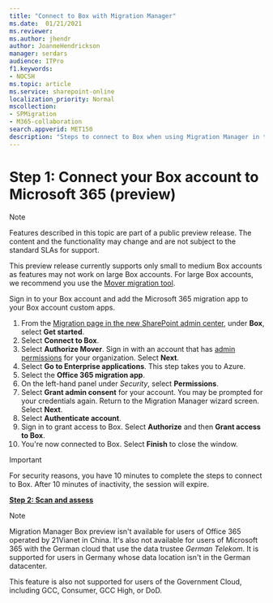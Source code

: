 ```yaml
---
title: "Connect to Box with Migration Manager"
ms.date:  01/21/2021
ms.reviewer: 
ms.author: jhendr
author: JoanneHendrickson
manager: serdars
audience: ITPro
f1.keywords:
- NOCSH
ms.topic: article
ms.service: sharepoint-online
localization_priority: Normal
mscollection:
- SPMigration
- M365-collaboration
search.appverid: MET150
description: "Steps to connect to Box when using Migration Manager in the SharePoint Admin center."
---
```


# Step 1:  Connect your Box account to Microsoft 365 (preview)

>[!Note]
> Features described in this topic are part of a public preview release. The content and the functionality may change and are not subject to the standard SLAs for support.
>
>This preview release currently supports only small to medium Box accounts as features may not work on large Box accounts. For large Box accounts, we recommend you use the [Mover migration tool](https://Mover.io).

Sign in to your Box account and add the Microsoft 365 migration app to your Box account custom apps. 

1. From the [Migration page in the new SharePoint admin center](https://admin.microsoft.com/sharepoint?page=migrationCenter&modern), under **Box**, select **Get started**.
2. Select **Connect to Box**. 
3. Select **Authorize Mover**. Sign in with an account that has [admin permissions](/sharepoint/sharepoint-admin-role) for your organization. Select **Next**.
4. Select **Go to Enterprise applications**. This step takes you to Azure.
5. Select the **Office 365 migration app**.
6. On the left-hand panel under *Security*, select **Permissions**.
7. Select **Grant admin consent** for your account. You may be prompted for your credentials again. Return to the Migration Manager wizard screen.  Select **Next**.
8. Select **Authenticate account**. 
9. Sign in to grant access to Box. Select **Authorize** and then **Grant access to Box**.
10. You're now connected to Box. Select **Finish** to close the window.

>[!Important]
>For security reasons, you have 10 minutes to complete the steps to connect to Box. After 10 minutes of inactivity, the session will expire.

[**Step 2: Scan and assess**](mm-box-step2-scan-assess.md)


>[!NOTE]
>Migration Manager Box preview isn't available for users of Office 365 operated by 21Vianet in China. It's also not available for users of Microsoft 365 with the German cloud that use the data trustee *German Telekom*. It is supported for users in Germany whose data location isn't in the German datacenter.
>
> This feature is also not supported for users of the Government Cloud, including GCC, Consumer, GCC High, or DoD.